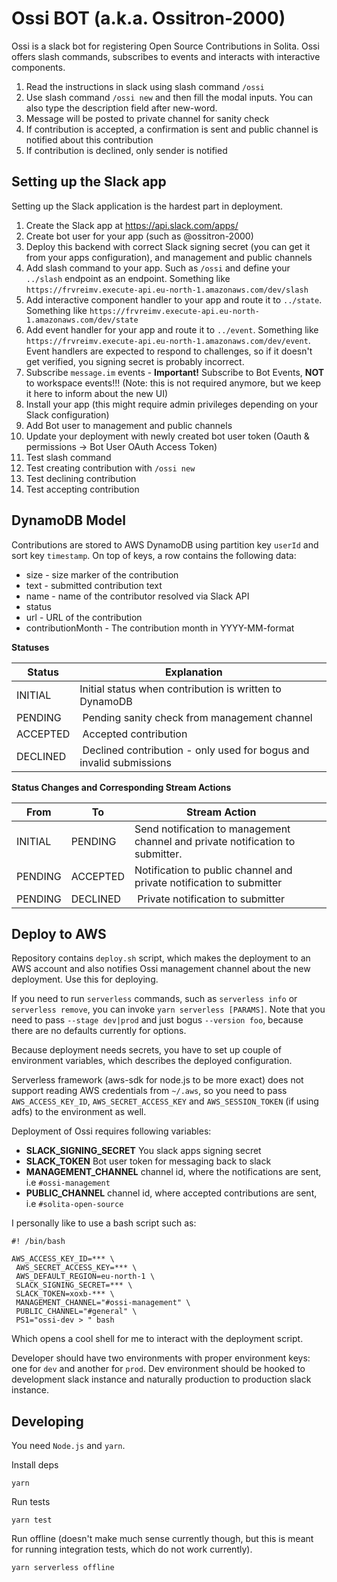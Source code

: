 # Ossi BOT (a.k.a. Ossitron-2000)

Ossi is a slack bot for registering Open Source Contributions in Solita. Ossi offers slash commands, subscribes to events and interacts with interactive components.

1. Read the instructions in slack using slash command `/ossi`
2. Use slash command `/ossi new` and then fill the modal inputs. You can also type the description field after new-word.
3. Message will be posted to private channel for sanity check
4. If contribution is accepted, a confirmation is sent and public channel is notified about this contribution
5. If contribution is declined, only sender is notified

## Setting up the Slack app

Setting up the Slack application is the hardest part in deployment.

1. Create the Slack app at https://api.slack.com/apps/
2. Create bot user for your app (such as @ossitron-2000)
3. Deploy this backend with correct Slack signing secret (you can get it from your apps configuration), and management and public channels
4. Add slash command to your app. Such as `/ossi` and define your `../slash` endpoint as an endpoint. Something like `https://frvreimv.execute-api.eu-north-1.amazonaws.com/dev/slash`
5. Add interactive component handler to your app and route it to `../state`. Something like `https://frvreimv.execute-api.eu-north-1.amazonaws.com/dev/state`
6. Add event handler for your app and route it to `../event`. Something like `https://frvreimv.execute-api.eu-north-1.amazonaws.com/dev/event`. Event handlers are expected to respond to challenges, so if it doesn't get verified, you signing secret is probably incorrect.
7. Subscribe `message.im` events - **Important!** Subscribe to Bot Events, **NOT** to workspace events!!! (Note: this is not required anymore, but we keep it here to inform about the new UI)
8. Install your app (this might require admin privileges depending on your Slack configuration)
9. Add Bot user to management and public channels
10. Update your deployment with newly created bot user token (Oauth & permissions -> Bot User OAuth Access Token)
11. Test slash command
12. Test creating contribution with `/ossi new`
13. Test declining contribution
14. Test accepting contribution

## DynamoDB Model

Contributions are stored to AWS DynamoDB using partition key `userId` and sort key `timestamp`. On top of keys, a row contains the following data:

* size - size marker of the contribution
* text - submitted contribution text
* name - name of the contributor resolved via Slack API
* status
* url - URL of the contribution
* contributionMonth - The contribution month in YYYY-MM-format

**Statuses**

| Status          | Explanation                                                                    |
| --------------- | ------------------------------------------------------------------------------ |
| INITIAL         | Initial status when contribution is written to DynamoDB                        |
| PENDING         | Pending sanity check from management channel                                   |
| ACCEPTED        | Accepted contribution                                                          |
| DECLINED        | Declined contribution - only used for bogus and invalid submissions            |

**Status Changes and Corresponding Stream Actions**

| From       | To       | Stream Action                                                         |
| ---------- | -------- | --------------------------------------------------------------------- |
| INITIAL    | PENDING  | Send notification to management channel and private notification to submitter. |
| PENDING    | ACCEPTED | Notification to public channel and private notification to submitter  |
| PENDING    | DECLINED | Private notification to submitter                                     |


## Deploy to AWS

Repository contains `deploy.sh` script, which makes the deployment to an AWS account and also notifies Ossi management channel about the new deployment. Use this for deploying.

If you need to run `serverless` commands, such as `serverless info` or `serverless remove`, you can invoke `yarn serverless [PARAMS]`. Note that you need to pass `--stage dev|prod` and just bogus `--version foo`, because there are no defaults currently for options.

Because deployment needs secrets, you have to set up couple of environment variables, which describes the deployed configuration.

Serverless framework (aws-sdk for node.js to be more exact) does not support reading AWS credentials from `~/.aws`, so you need to pass
`AWS_ACCESS_KEY_ID`, `AWS_SECRET_ACCESS_KEY` and `AWS_SESSION_TOKEN` (if using adfs) to the environment as well.

Deployment of Ossi requires following variables:

* **SLACK_SIGNING_SECRET** You slack apps signing secret
* **SLACK_TOKEN** Bot user token for messaging back to slack
* **MANAGEMENT_CHANNEL** channel id, where the notifications are sent, i.e `#ossi-management`
* **PUBLIC_CHANNEL** channel id, where accepted contributions are sent, i.e `#solita-open-source`

I personally like to use a bash script such as:

```
#! /bin/bash

AWS_ACCESS_KEY_ID=*** \
 AWS_SECRET_ACCESS_KEY=*** \
 AWS_DEFAULT_REGION=eu-north-1 \
 SLACK_SIGNING_SECRET=*** \
 SLACK_TOKEN=xoxb-*** \
 MANAGEMENT_CHANNEL="#ossi-management" \
 PUBLIC_CHANNEL="#general" \
 PS1="ossi-dev > " bash
```

Which opens a cool shell for me to interact with the deployment script.

Developer should have two environments with proper environment keys: one for `dev` and another for `prod`. Dev environment should be hooked
to development slack instance and naturally production to production slack instance.

## Developing

You need `Node.js` and `yarn`.

Install deps

```
yarn
```

Run tests

```
yarn test
```

Run offline (doesn't make much sense currently though, but this
is meant for running integration tests, which do not work currently).

```
yarn serverless offline
```
